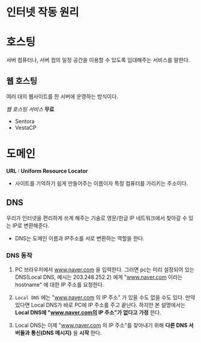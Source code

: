 # 인터넷 작동 원리
# 호스팅

서버 컴퓨터나, 서버 컴의 일정 공간을 이용할 수 있도록 임대해주는 서비스를 말한다.  

## 웹 호스팅

여러 대의 웹사이트를 한 서버에 운영하는 방식이다. 

_웹 호스팅 서비스_
 __무료__
  - Sentora
  - VestaCP

# 도메인

__URL : Uniform Resource Locator__

 - 사이트를 기억하기 쉽게 만들어주는 이름이자 특정 컴퓨터를 가리키는 주소이다.

## DNS 

우리가 인터넷을 편리하게 쓰게 해주는 기술로 영문/한글 IP 네트워크에서 찾아갈 수 있는 IP로 변환해준다.

- DNS는 도메인 이름과 IP주소를 서로 변환하는 역할을 한다.

### DNS 동작

1. PC 브라우저에서 www.naver.com 을 입력한다. 그러면 pc는 미리 설정되어 있는 DNS(Local DNS, 예시는 203.248.252.2) 에게 "www.naver.com 이라는 hostname" 에 대한 IP 주소를 요청한다.

2. ``Local DNS`` 에는 "www.naver.com 의 IP 주소" 가 있을 수도 없을 수도 있다. 만약 있다면 Local DNS가 바로 PC에 IP 주소를 주고 끝난다. 하지만 본 설명에서는 __Local DNS에 "www.naver.com의 IP 주소"가 없다고 가정__ 한다.

3. Local DNS는 이제 "www.naver.com 의 IP 주소"를 찾아내기 위해 __다른 DNS 서버들과 통신(DNS 메시지)__ 을 __시작__ 한다.

